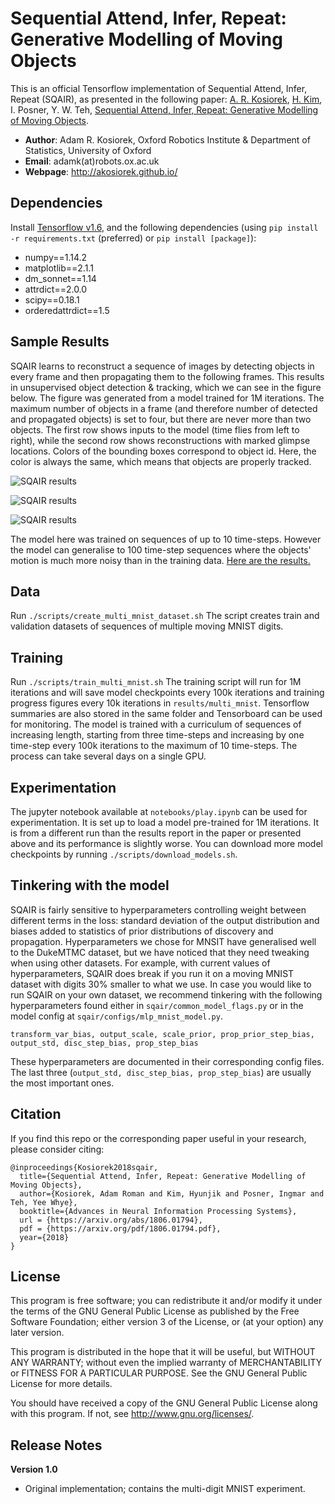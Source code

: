 # Sequential Attend, Infer, Repeat: Generative Modelling of Moving Objects

This is an official Tensorflow implementation of Sequential Attend, Infer, Repeat (SQAIR), as presented in the following paper:
[A. R. Kosiorek](http://akosiorek.github.io/), [H. Kim](https://hyunjik11.github.io/), I. Posner, Y. W. Teh, [Sequential Attend, Infer, Repeat: Generative Modelling of Moving Objects](https://arxiv.org/abs/1806.01794).

* **Author**: Adam R. Kosiorek, Oxford Robotics Institute & Department of Statistics, University of Oxford
* **Email**: adamk(at)robots.ox.ac.uk
* **Webpage**: http://akosiorek.github.io/

## Dependencies
Install [Tensorflow v1.6](https://www.tensorflow.org/versions/r1.6/install/),  and the following dependencies
 (using `pip install -r requirements.txt` (preferred) or `pip install [package]`):
 * numpy==1.14.2
 * matplotlib==2.1.1
 * dm_sonnet==1.14
 * attrdict==2.0.0
 * scipy==0.18.1
 * orderedattrdict==1.5

## Sample Results

SQAIR learns to reconstruct a sequence of images by detecting objects in every frame and then propagating them to the following frames. This results in unsupervised object detection & tracking, which we can see in the figure below. The figure was generated from a model trained for 1M iterations. The maximum number of objects in a frame (and therefore number of detected and propagated objects) is set to four, but there are never more than two objects. The first row shows inputs to the model (time flies from left to right), while the second row shows reconstructions with marked glimpse locations. Colors of the bounding boxes correspond to object id. Here, the color is always the same, which means that objects are properly tracked.

![SQAIR results](https://raw.githubusercontent.com/akosiorek/sqair/master/resources/sqair_mnist/000037.png)

![SQAIR results](https://raw.githubusercontent.com/akosiorek/sqair/master/resources/sqair_mnist/000050.png)

![SQAIR results](https://raw.githubusercontent.com/akosiorek/sqair/master/resources/sqair_mnist/000098.png)

The model here was trained on sequences of up to 10 time-steps. However the model can generalise to 100 time-step sequences where the objects' motion is much more noisy than in the training data. [Here are the results.](https://youtu.be/vIVaK6LK-qE)

## Data  
Run `./scripts/create_multi_mnist_dataset.sh`
The script creates train and validation datasets of sequences of multiple moving MNIST digits.

## Training
Run `./scripts/train_multi_mnist.sh`
The training script will run for 1M iterations and will save model checkpoints every 100k iterations and training progress figures every 10k iterations in `results/multi_mnist`. Tensorflow summaries are also stored in the same folder and Tensorboard can be used for monitoring. The model is trained with a curriculum of sequences of increasing length, starting from three time-steps and increasing by one time-step every 100k iterations to the maximum of 10 time-steps. The process can take several days on a single GPU.


## Experimentation
The jupyter notebook available at `notebooks/play.ipynb` can be used for experimentation. It is set up to load a model pre-trained for 1M iterations. It is from a different run than the results report in the paper or presented above and its performance is slightly worse. You can download more model checkpoints by running `./scripts/download_models.sh`.

## Tinkering with the model
SQAIR is fairly sensitive to hyperparameters controlling weight between different terms in the loss: standard deviation of the output distribution and biases added to statistics of prior distributions of discovery and propagation. Hyperparameters we chose for MNSIT have generalised well to the DukeMTMC dataset, but we have noticed that they need tweaking when using other datasets. For example, with current values of hyperparameters, SQAIR does break if you run it on a moving MNIST dataset with digits 30% smaller to what we use. In case you would like to run SQAIR on your own dataset, we recommend tinkering with the following hyperparameters found either in `sqair/common_model_flags.py` or in the model config at `sqair/configs/mlp_mnist_model.py`.

```
transform_var_bias, output_scale, scale_prior, prop_prior_step_bias, output_std, disc_step_bias, prop_step_bias
```

These hyperparameters are documented in their corresponding config files. The last three (`output_std, disc_step_bias, prop_step_bias`) are usually the most important ones.


## Citation

If you find this repo or the corresponding paper useful in your research, please consider citing:

    @inproceedings{Kosiorek2018sqair,
      title={Sequential Attend, Infer, Repeat: Generative Modelling of Moving Objects},
      author={Kosiorek, Adam Roman and Kim, Hyunjik and Posner, Ingmar and Teh, Yee Whye},
      booktitle={Advances in Neural Information Processing Systems},
      url = {https://arxiv.org/abs/1806.01794},
      pdf = {https://arxiv.org/pdf/1806.01794.pdf},
      year={2018}
    }


## License

This program is free software; you can redistribute it and/or modify it under the terms of the GNU General Public License as published by the Free Software Foundation; either version 3 of the License, or (at your option) any later version.

This program is distributed in the hope that it will be useful, but WITHOUT ANY WARRANTY; without even the implied warranty of MERCHANTABILITY or FITNESS FOR A PARTICULAR PURPOSE. See the GNU General Public License for more details.

You should have received a copy of the GNU General Public License along with this program. If not, see http://www.gnu.org/licenses/.

## Release Notes
**Version 1.0**
* Original implementation; contains the multi-digit MNIST experiment.
